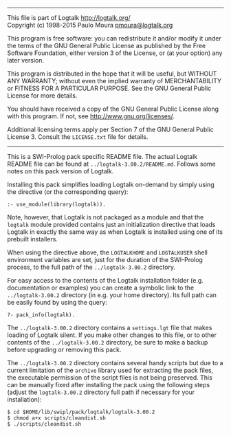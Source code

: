 ________________________________________________________________________

This file is part of Logtalk <http://logtalk.org/>  
Copyright (c) 1998-2015 Paulo Moura <pmoura@logtalk.org>

This program is free software: you can redistribute it and/or modify
it under the terms of the GNU General Public License as published by
the Free Software Foundation, either version 3 of the License, or
(at your option) any later version.

This program is distributed in the hope that it will be useful,
but WITHOUT ANY WARRANTY; without even the implied warranty of
MERCHANTABILITY or FITNESS FOR A PARTICULAR PURPOSE.  See the
GNU General Public License for more details.

You should have received a copy of the GNU General Public License
along with this program.  If not, see <http://www.gnu.org/licenses/>.

Additional licensing terms apply per Section 7 of the GNU General
Public License 3. Consult the `LICENSE.txt` file for details.
________________________________________________________________________


This is a SWI-Prolog pack specific README file. The actual Logtalk
README file can be found at `../logtalk-3.00.2/README.md`. Follows
some notes on this pack version of Logtalk.

Installing this pack simplifies loading Logtalk on-demand by simply
using the directive (or the corresponding query):

	:- use_module(library(logtalk)).

Note, however, that Logtalk is not packaged as a module and that the
`logtalk` module provided contains just an initialization directive
that loads Logtalk in exactly the same way as when Logtalk is installed
using one of its prebuilt installers.

When using the directive above, the `LOGTALKHOME` and `LOGTALKUSER`
shell environment variables are set, just for the duration of the
SWI-Prolog process, to the full path of the `../logtalk-3.00.2`
directory.

For easy access to the contents of the Logtalk installation folder
(e.g. documentation or examples) you can create a symbolic link to the
`../logtalk-3.00.2` directory (in e.g. your home directory). Its full
path can be easily found by using the query:

	?- pack_info(logtalk).

The `../logtalk-3.00.2` directory contains a `settings.lgt` file that
makes loading of Logtalk silent. If you make other changes to this file,
or to other contents of the `../logtalk-3.00.2` directory, be sure to
make a backup before upgrading or removing this pack.

The `../logtalk-3.00.2` directory contains several handy scripts but due
to a current limitation of the `archive` library used for extracting the
pack files, the executable permission of the script files is not being
preserved. This can be manually fixed after installing the pack using
the following steps (adjust the `logtalk-3.00.2` directory full path if
necessary for your installation):

	$ cd $HOME/lib/swipl/pack/logtalk/logtalk-3.00.2
	$ chmod a+x scripts/cleandist.sh
	$ ./scripts/cleandist.sh
